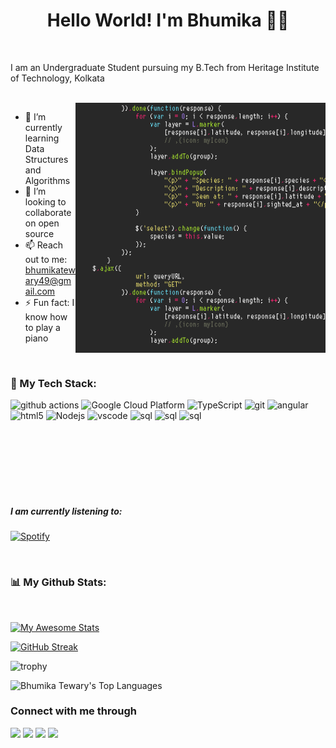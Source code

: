 <h1 align="center">Hello World!  I'm Bhumika 👩‍💻</h1>
<br>

<!--<img src="https://raw.githubusercontent.com/MartinHeinz/MartinHeinz/master/wave.gif" width="1px">-->

I am an Undergraduate Student
pursuing my B.Tech from Heritage Institute of Technology, Kolkata

<br>

<img align="right" alt="GIF" src="https://github.com/bhumikatewary/bhumikatewary/blob/main/giphy.gif" width="400" height="400" />

<!-- - ✍ You can find my resume here [Resume] -->
- 🌱 I’m currently learning Data Structures and Algorithms
- 👯 I’m looking to collaborate on open source
- 📫 Reach out to me: bhumikatewary49@gmail.com
- ⚡ Fun fact: I know how to play a piano

<br>


### 🚀 My Tech Stack:

<!-- <p align="left">
    <a href="https://www.w3.org/html/" target="_blank"> <img src="https://img.icons8.com/color/48/000000/html-5.png"/> </a>
    <a href="https://www.w3schools.com/css/" target="_blank"> <img src="https://img.icons8.com/color/48/000000/css3.png"/> </a>
    <a href="https://getbootstrap.com" target="_blank"> <img src="https://img.icons8.com/color/48/000000/bootstrap.png"/> </a>
    <a href="https://developer.mozilla.org/en-US/docs/Web/JavaScript" target="_blank"> <img src="https://img.icons8.com/color/48/000000/javascript.png"/> </a>
    <a href="https://en.wikipedia.org/wiki/C%2B%2B"><img src="https://img.icons8.com/color/48/000000/c-plus-plus-logo.png"/></a>
    <a href="https://www.python.org" target="_blank"> <img src="https://img.icons8.com/color/48/000000/python.png"/> </a>
    <a href="https://jquery.com/"><img src="https://img.icons8.com/external-tal-revivo-shadow-tal-revivo/48/000000/external-jquery-is-a-javascript-library-designed-to-simplify-html-logo-shadow-tal-revivo.png"/></a>
    <a style="padding-right:8px;" href="https://nodejs.org" target="_blank"> <img src="https://img.icons8.com/color/48/000000/nodejs.png"/> </a>
    <a href="https://www.android.com/intl/en_in/" target="_blank"><img src="https://img.icons8.com/color/48/000000/android-os.png"/></a>
    <a href="https://wordpress.com/"><img src="https://img.icons8.com/fluency/48/000000/wordpress.png"/></a>
</p> -->

<!--badges link : https://github.com/alexandresanlim/Badges4-README.md-Profile#-office- -->

<p align="left">
  <img alt="github actions" src="https://img.shields.io/badge/-Github_Actions-2088FF?style=flat-square&logo=github-actions&logoColor=white" />
  <img alt="Google Cloud Platform" src="https://img.shields.io/badge/-Google_Cloud_Platform-1a73e8?style=flat-square&logo=google-cloud&logoColor=white" />
  <img alt="TypeScript" src="https://img.shields.io/badge/-TypeScript-007ACC?style=flat-square&logo=typescript&logoColor=white" />
  <img alt="git" src="https://img.shields.io/badge/-Git-F05032?style=flat-square&logo=git&logoColor=white" />
  <img alt="angular" src="https://img.shields.io/badge/-Angular-DD0031?style=flat-square&logo=angular&logoColor=white" />
  <img alt="html5" src="https://img.shields.io/badge/-HTML5-E34F26?style=flat-square&logo=html5&logoColor=white" />
  <img alt="Nodejs" src="https://img.shields.io/badge/-Nodejs-43853d?style=flat-square&logo=Node.js&logoColor=white" />
  <img alt="vscode" src="https://img.shields.io/badge/-Visual_Studio-5C2D91?style=flat-square&logo=visual%20studio&logoColor=white"/>
  <img alt="sql" src="https://img.shields.io/badge/MySQL-005C84?style=flat-square&logo=mysql&logoColor=white"/>
  <img alt="sql" src="https://img.shields.io/badge/Overleaf-47A141?style=flat-square&logo=Overleaf&logoColor=white"/>
   <img alt="sql" src="https://img.shields.io/badge/Android-3DDC84?style=flat-square&logo=android&logoColor=white"/>
    
</p>

<br>
<br>
<br>
<br>
<br>
<br>

##### I am currently listening to:
[![Spotify](https://novatorem.vercel.app/api/spotify?background_color=0d1117&width=3px&height=3px&border_color=ffffff)](https://open.spotify.com/user/bhumikatewary)


<br>

### 📊 My Github Stats:
<br/>

[![My Awesome Stats](https://awesome-github-stats.azurewebsites.net/user-stats/bhumikatewary?cardType=github&theme=dark&Border=D347DD)](https://git.io/awesome-stats-card)

[![GitHub Streak](https://github-readme-streak-stats.herokuapp.com?user=bhumikatewary&theme=dark&hide_border=true&date_format=M%20j%5B%2C%20Y%5D)](https://git.io/streak-stats)

<!-- ![GitHub Streak](https://github-readme-streak-stats.herokuapp.com?user=bhumikatewary&theme=dark&date_format=j%20M%5B%20Y%5D&background=000000&border=7536B2&stroke=9243DD&ring=89502D&fire=FF9554&currStreakNum=D280FF&sideNums=BC52FF&currStreakLabel=64EAE2&sideLabels=48A8A2&dates=A42EE5) -->

![trophy](https://github-profile-trophy.vercel.app/?username=bhumikatewary&theme=onedark)
<br>


<!-- ![Anurag's GitHub stats](https://github-readme-stats.vercel.app/api?username=bhumikatewary&show_icons=true&theme=radical) <a href="https://github.com/SubhamRaoniar28/github-readme-stats"> -->
<img alt="Bhumika Tewary's Top Languages" src="https://github-readme-stats.vercel.app/api/top-langs/?username=bhumikatewary&langs_count=8&count_private=true&layout=compact&theme=react&hide_border=true&bg_color=0D1117" /></a>

<!-- <div align="center">
  <h3 align="left">Connect with me through<img align="center" src="https://github.com/rajput2107/rajput2107/blob/master/Assets/Handshake.gif" height="33px" /></h3> 
</div> -->

### Connect with me through
<a href="https://www.facebook.com/tewaryb/"><img src="https://img.icons8.com/fluency/48/000000/meta.png"/></a>
<a href="https://twitter.com/bhumika_tewary"><img src="https://img.icons8.com/color/48/000000/twitter--v1.png"/></a>
<a href="https://www.linkedin.com/in/bhumika-tewary-6673681a4/"><img src="https://img.icons8.com/color/48/000000/linkedin.png"/></a>
<a href="https://in.pinterest.com/"><img src="https://img.icons8.com/color/48/000000/pinterest--v1.png"/></a>

<!--🦶FOOTER--> 
<!-- <img src="https://raw.githubusercontent.com/trinib/trinib/main/.images/footer.svg" width="100%"> -->
<p align="right">



<!-- [resume]:  -->
